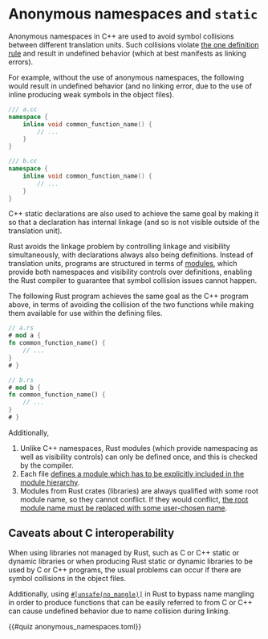 # Anonymous namespaces and `static`

Anonymous namespaces in C++ are used to avoid symbol collisions between
different translation units. Such collisions violate [the one definition
rule](https://timsong-cpp.github.io/cppwp/n4950/basic.def.odr#14) and result in
undefined behavior (which at best manifests as linking errors).

For example, without the use of anonymous namespaces, the following would result
in undefined behavior (and no linking error, due to the use of inline producing
weak symbols in the object files).

```cpp
/// a.cc
namespace {
    inline void common_function_name() {
        // ...
    }
}

/// b.cc
namespace {
    inline void common_function_name() {
        // ...
    }
}
```

C++ static declarations are also used to achieve the same goal by making it so that
a declaration has internal linkage (and so is not visible outside of the
translation unit).

Rust avoids the linkage problem by controlling linkage and visibility
simultaneously, with declarations always also being definitions. Instead of
translation units, programs are structured in terms of
[modules](/idioms/encapsulation/headers.md), which provide both namespaces and
visibility controls over definitions, enabling the Rust compiler to guarantee
that symbol collision issues cannot happen.

The following Rust program achieves the same goal as the C++ program above, in
terms of avoiding the collision of the two functions while making them available
for use within the defining files.

```rust
// a.rs
# mod a {
fn common_function_name() {
    // ...
}
# }

// b.rs
# mod b {
fn common_function_name() {
    // ...
}
# }
```

Additionally,

1. Unlike C++ namespaces, Rust modules (which provide namespacing as well as
   visibility controls) can only be defined once, and this is checked by the
   compiler.
2. Each file [defines a module which has to be explicitly included in the module
   hierarchy](https://doc.rust-lang.org/stable/book/ch07-05-separating-modules-into-different-files.html).
2. Modules from Rust crates (libraries) are always qualified with some root
   module name, so they cannot conflict. If they would conflict, [the root
   module name must be replaced with some user-chosen
   name](https://doc.rust-lang.org/cargo/reference/specifying-dependencies.html#renaming-dependencies-in-cargotoml).

## Caveats about C interoperability

When using libraries not managed by Rust, such as C or C++ static or dynamic
libraries or when producing Rust static or dynamic libraries to be used by C or
C++ programs, the usual problems can occur if there are symbol collisions in the
object files.

Additionally, using
[`#[unsafe(no_mangle)]`](https://doc.rust-lang.org/reference/abi.html#the-no_mangle-attribute)
in Rust to bypass name mangling in order to produce functions that can be easily
referred to from C or C++ can cause undefined behavior due to name collision
during linking.

{{#quiz anonymous_namespaces.toml}}

